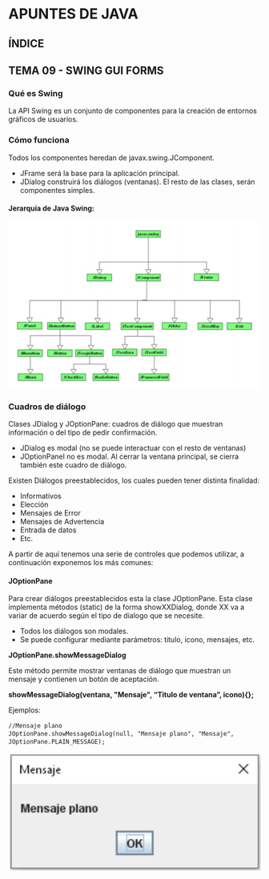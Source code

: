 # APUNTES DE JAVA

## ÍNDICE

## TEMA 09 - SWING GUI FORMS

### Qué es Swing

La API Swing es un conjunto de componentes para la creación de entornos gráficos de usuarios.

### Cómo funciona

Todos los componentes heredan de javax.swing.JComponent.

* JFrame será la base para la aplicación principal.
* JDialog construirá los diálogos (ventanas). El resto de las clases, serán componentes simples.

#### Jerarquía de Java Swing:

![Jerarquía de Java Swing.](/java/jerarquia_swing.png)

### Cuadros de diálogo

Clases JDialog y JOptionPane: cuadros de diálogo que muestran información o del tipo de pedir
confirmación.

* JDialog es modal (no se puede interactuar con el resto de ventanas)
* JOptionPanel no es modal. Al cerrar la ventana principal, se cierra también este cuadro de diálogo.

Existen Diálogos preestablecidos, los cuales pueden tener distinta finalidad:
* Informativos
* Elección
* Mensajes de Error
* Mensajes de Advertencia
* Entrada de datos
* Etc. 

A partir de aquí tenemos una serie de controles que podemos utilizar, a continuación exponemos los más comunes:

#### JOptionPane

Para crear diálogos preestablecidos esta la clase JOptionPane. Esta clase implementa métodos (static) de la forma showXXDialog, donde XX va a variar de acuerdo según el tipo de dialogo que se necesite.

* Todos los diálogos son modales.
* Se puede configurar mediante parámetros: titulo, icono, mensajes, etc.

__JOptionPane.showMessageDialog__

Este método permite mostrar ventanas de diálogo que muestran un mensaje y contienen un botón de
aceptación.

__showMessageDialog(ventana, "Mensaje", “Titulo de ventana”, icono){};__

Ejemplos:

```
//Mensaje plano
JOptionPane.showMessageDialog(null, "Mensaje plano", "Mensaje", JOptionPane.PLAIN_MESSAGE);
```

![Ejemplo Mensaje plano.](/java/ejemplo_jpane_1.png)
